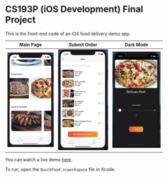 # CS193P (iOS Development) Final Project

This is the front-end code of an iOS food delivery demo app.

Main Page             |  Submit Order   | Dark Mode
:-------------------------:|:-------------------------:|:-------------------------:
![](readme-assets/main.png)  |  ![](readme-assets/buy.png) | ![](readme-assets/dark-mode.png)

You can watch a live demo [here](https://youtu.be/7aYsOE60TvM).

To run, open the `QuickFood.xcworkspace` file in Xcode.
